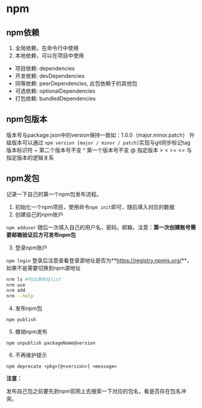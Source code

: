 # npm

## npm依赖

1. 全局依赖，在命令行中使用
2. 本地依赖，可以在项目中使用

- 项目依赖: dependencies
- 开发依赖: devDependencies
- 同等依赖: peerDependencies, 此包依赖于的其他包
- 可选依赖: optionalDependencies
- 打包依赖: bundledDependencies

## npm包版本

版本号与package.json中的version保持一致如：1.0.0（major.minor.patch）
升级版本可以通过 ```npm version [major / minor / patch]```实现与git同步标记tag
版本标识符 ~ 第二个版本号不变  ^ 第一个版本号不变 @ 指定版本 > < >= <= 与指定版本的逻辑关系

## npm发包

记录一下自己的第一个npm包发布流程。

1. 初始化一个npm项目，使用命令```npm init```即可，随后填入对应的数据
2. 创建自己的npm账户

  ```npm adduser```
  随后一次填入自己的用户名，密码，邮箱，注意：**第一次创建账号需要邮箱验证后方可发布npm包**

3. 登录npm账户

  ```npm login```
  登录后注意查看登录源地址是否为**<https://registry.npmjs.org/>**，如果不是需要切换到npm源地址
  
  ```bash
  nrm ls #列出源地址list
  nrm use
  nrm add
  nrm --help
  ```

4. 发布npm包

```npm publish```

5. 撤销npm发布

```npm unpublish packageName@version```

6. 不再维护提示

```npm deprecate <pkg>[@<version>] <message>```

**注意：**

发布自己包之前要先到npm官网上去搜索一下对应的包名，看是否存在包名冲突。
